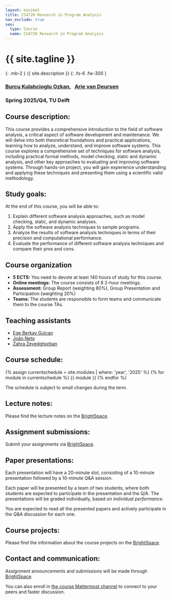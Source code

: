 ```yaml
---
layout: minimal
title: CS4720 Research in Program Analysis
nav_exclude: true
seo:
  type: Course
  name: CS4720 Research in Program Analysis
---
```


# {{ site.tagline }}
{: .mb-2 }
{{ site.description }}
{: .fs-6 .fw-300 }

### [Burcu Kulahcioglu Ozkan](https://burcuku.github.io/home/), &nbsp; [Arie van Deursen](https://avandeursen.com/about/)

### Spring 2025/Q4, TU Delft



## Course description:

This course provides a comprehensive introduction to the field of software analysis, a critical aspect of software development and maintenance. We will delve into both theoretical foundations and practical applications, learning how to analyze, understand, and improve software systems. This course explores a comprehensive set of techniques for software analysis, including practical formal methods, model checking, static and dynamic analysis, and other key approaches to evaluating and improving software systems. Through hands-on project, you will gain experience understanding and applying these techniques and presenting them using a scientific valid methodology.

## Study goals:

At the end of this course, you will be able to:  
1. Explain different software analysis approaches, such as model checking, static, and dynamic analyses.  
2. Apply the software analysis techniques to sample programs.  
3. Analyze the results of software analysis techniques in terms of their precision and computational performance.  
4. Evaluate the performance of different software analysis techniques and compare their pros and cons. 


## Course organization

* **5 ECTS:** You need to devote at least 140 hours of study for this course.  
* **Online meetings:** The course consists of 8 2-hour meetings. 
* **Assessment:** Group Report (weighting 80%), Group Presentation and Participation (weighting 20%)
* **Teams:** The students are responsible to form teams and communicate them to the course TAs.


## Teaching assistants

* [Ege Berkay Gulcan](https://nl.linkedin.com/in/ege-berkay-g%C3%BClcan-98b370109)
* [João Neto](https://joao.neto.pt/)
* [Zahra Zeyedghorban](https://nl.linkedin.com/in/zahraseyedghorban)


## Course schedule:

{% assign currentschedule = site.modules | where: 'year', '2025' %}
{% for module in currentschedule %}
{{ module }}
{% endfor %}

The schedule is subject to small changes during the term.

## Lecture notes:
 
Please find the lecture notes on the [BrightSpace](https://brightspace.tudelft.nl/d2l/home/680678).

## Assignment submissions:

Submit your assignments via [BrightSpace](https://brightspace.tudelft.nl/d2l/home/680678).


## Paper presentations:

Each presentation will have a 20-minute slot, consisting of a 10-minute presentation followed by a 10-minute Q&A session. 

Each paper will be presented by a team of two students, where both students are expected to participate in the presentation and the Q/A. The presentations will be graded individually, based on *individual performance*.

You are expected to read all the presented papers and actively participate in the Q&A discussion for each one.

 
## Course projects:
 
Please find the information about the course projects on the [BrightSpace](https://brightspace.tudelft.nl/d2l/home/680678).


## Contact and communication:

Assignment announcements and submissions will be made through [BrightSpace](https://brightspace.tudelft.nl/d2l/home/680678).

You can also enroll in [the course Mattermost channel](https://mattermost.tudelft.nl/signup_user_complete/?id=bq4nuq8hctra7ci7n7smr3145r&md=link&sbr=su) to connect to your peers and faster discussion.
